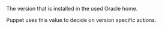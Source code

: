 The version that is installed in the used Oracle home.

Puppet uses this value to decide on version specific actions.
